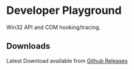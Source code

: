 Developer Playground
====================

Win32 API and COM hooking/tracing.

Downloads
---------

Latest Download available from [Github Releases](/releases)
